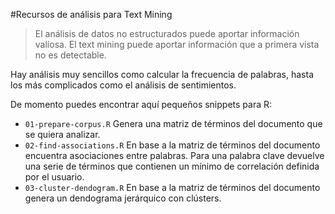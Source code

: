 #Recursos de análisis para Text Mining

> El análisis de datos no estructurados puede aportar información valíosa. El text mining puede aportar información que a primera vista no es detectable.

Hay análisis muy sencillos como calcular la frecuencia de palabras, hasta los más complicados como el análisis de sentimientos.

De momento puedes encontrar aquí pequeños snippets para R:

- `01-prepare-corpus.R` Genera una matriz de términos del documento que se quiera analizar.
- `02-find-associations.R` En base a la matriz de términos del documento encuentra asociaciones entre palabras. Para una palabra clave devuelve una serie de términos que contienen un mínimo de correlación definida por el usuario.
- `03-cluster-dendogram.R` En base a la matriz de términos del documento genera un dendograma jerárquico con clústers.